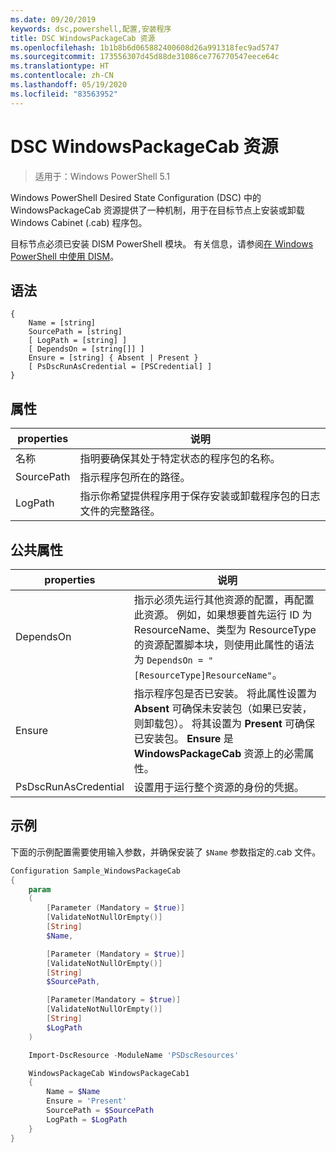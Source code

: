 ```yaml
---
ms.date: 09/20/2019
keywords: dsc,powershell,配置,安装程序
title: DSC WindowsPackageCab 资源
ms.openlocfilehash: 1b1b8b6d065882400608d26a991318fec9ad5747
ms.sourcegitcommit: 173556307d45d88de31086ce776770547eece64c
ms.translationtype: HT
ms.contentlocale: zh-CN
ms.lasthandoff: 05/19/2020
ms.locfileid: "83563952"
---
```

# <a name="dsc-windowspackagecab-resource"></a>DSC WindowsPackageCab 资源

> 适用于：Windows PowerShell 5.1

Windows PowerShell Desired State Configuration (DSC) 中的 WindowsPackageCab  资源提供了一种机制，用于在目标节点上安装或卸载 Windows Cabinet (.cab) 程序包。

目标节点必须已安装 DISM PowerShell 模块。 有关信息，请参阅[在 Windows PowerShell 中使用 DISM](/windows-hardware/manufacture/desktop/use-dism-in-windows-powershell-s14)。

## <a name="syntax"></a>语法

```Syntax
{
    Name = [string]
    SourcePath = [string]
    [ LogPath = [string] ]
    [ DependsOn = [string[]] ]
    Ensure = [string] { Absent | Present }
    [ PsDscRunAsCredential = [PSCredential] ]
}
```

## <a name="properties"></a>属性

|properties |说明 |
|---|---|
|名称 |指明要确保其处于特定状态的程序包的名称。 |
|SourcePath |指示程序包所在的路径。 |
|LogPath |指示你希望提供程序用于保存安装或卸载程序包的日志文件的完整路径。 |

## <a name="common-properties"></a>公共属性

|properties |说明 |
|---|---|
|DependsOn |指示必须先运行其他资源的配置，再配置此资源。 例如，如果想要首先运行 ID 为 ResourceName、类型为 ResourceType 的资源配置脚本块，则使用此属性的语法为 `DependsOn = "[ResourceType]ResourceName"`。 |
|Ensure |指示程序包是否已安装。 将此属性设置为 **Absent** 可确保未安装包（如果已安装，则卸载包）。 将其设置为 **Present** 可确保已安装包。 **Ensure** 是 **WindowsPackageCab** 资源上的必需属性。 |
|PsDscRunAsCredential |设置用于运行整个资源的身份的凭据。 |

## <a name="example"></a>示例

下面的示例配置需要使用输入参数，并确保安装了 `$Name` 参数指定的.cab 文件。

```powershell
Configuration Sample_WindowsPackageCab
{
    param
    (
        [Parameter (Mandatory = $true)]
        [ValidateNotNullOrEmpty()]
        [String]
        $Name,

        [Parameter (Mandatory = $true)]
        [ValidateNotNullOrEmpty()]
        [String]
        $SourcePath,

        [Parameter(Mandatory = $true)]
        [ValidateNotNullOrEmpty()]
        [String]
        $LogPath
    )

    Import-DscResource -ModuleName 'PSDscResources'

    WindowsPackageCab WindowsPackageCab1
    {
        Name = $Name
        Ensure = 'Present'
        SourcePath = $SourcePath
        LogPath = $LogPath
    }
}
```
